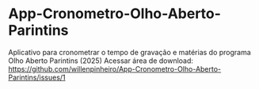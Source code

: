 # App-Cronometro-Olho-Aberto-Parintins
Aplicativo para cronometrar o tempo de gravação e matérias do programa Olho Aberto Parintins (2025)
Acessar área de download: https://github.com/willenpinheiro/App-Cronometro-Olho-Aberto-Parintins/issues/1
